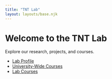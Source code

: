 ```yaml
---
title: "TNT Lab"
layout: layouts/base.njk
---
```


<div class="w3-container w3-padding-32">
  <h1 class="w3-text-orange">Welcome to the TNT Lab</h1>
  <p>Explore our research, projects, and courses.</p>

  <ul class="w3-ul">
    <li><a href="/tnt-lab/profile/">Lab Profile</a></li>
    <li><a href="/courses/university-wide/">University-Wide Courses</a></li>
    <li><a href="/courses/lab-courses/">Lab Courses</a></li>
  </ul>
</div>
